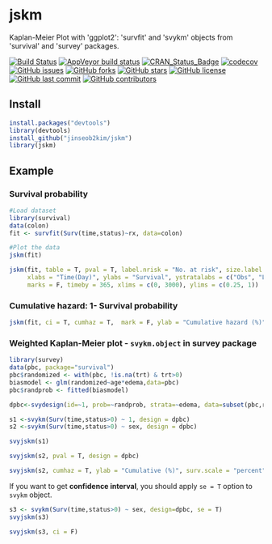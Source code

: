 jskm
================

Kaplan-Meier Plot with 'ggplot2': 'survfit' and 'svykm' objects from 'survival' and 'survey' packages.

[![Build
Status](https://travis-ci.org/jinseob2kim/jskm.svg?branch=master)](https://travis-ci.org/jinseob2kim/jskm)
[![AppVeyor build status](https://ci.appveyor.com/api/projects/status/github/jinseob2kim/jskm?branch=master&svg=true)](https://ci.appveyor.com/project/jinseob2kim/jskm)
[![CRAN\_Status\_Badge](https://www.r-pkg.org/badges/version/jskm)](https://cran.r-project.org/package=jskm)
[![codecov](https://codecov.io/github/jinseob2kim/jskm/branch/master/graphs/badge.svg)](https://codecov.io/github/jinseob2kim/jskm)
[![GitHub
issues](https://img.shields.io/github/issues/jinseob2kim/jskm.svg)](https://github.com/jinseob2kim/jskm/issues)
[![GitHub
forks](https://img.shields.io/github/forks/jinseob2kim/jskm.svg)](https://github.com/jinseob2kim/jskm/network)
[![GitHub
stars](https://img.shields.io/github/stars/jinseob2kim/jskm.svg)](https://github.com/jinseob2kim/jskm/stargazers)
[![GitHub
license](https://img.shields.io/github/license/jinseob2kim/jskm.svg)](https://github.com/jinseob2kim/jskm/blob/master/LICENSE)
[![GitHub last
commit](https://img.shields.io/github/last-commit/google/skia.svg)](https://github.com/jinseob2kim/jskm)
[![GitHub
contributors](https://img.shields.io/github/contributors/jinseob2kim/jskm.svg?maxAge=2592000)](https://github.com/jinseob2kim/jskm/graphs/contributors)

## Install

``` r
install.packages("devtools")
library(devtools)
install_github("jinseob2kim/jskm")
library(jskm)
```

## Example

### Survival probability

``` r
#Load dataset
library(survival)
data(colon)
fit <- survfit(Surv(time,status)~rx, data=colon)

#Plot the data
jskm(fit)
```

``` r
jskm(fit, table = T, pval = T, label.nrisk = "No. at risk", size.label.nrisk = 8, 
     xlabs = "Time(Day)", ylabs = "Survival", ystratalabs = c("Obs", "Lev", "Lev + 5FU"), ystrataname = "rx",
     marks = F, timeby = 365, xlims = c(0, 3000), ylims = c(0.25, 1))
```


### Cumulative hazard: 1- Survival probability

``` r
jskm(fit, ci = T, cumhaz = T,  mark = F, ylab = "Cumulative hazard (%)", surv.scale = "percent", pval =T, pval.size = 6, pval.coord = c(300, 0.7))
```


### Weighted Kaplan-Meier plot - `svykm.object` in **survey** package

``` r
library(survey)
data(pbc, package="survival")
pbc$randomized <- with(pbc, !is.na(trt) & trt>0)
biasmodel <- glm(randomized~age*edema,data=pbc)
pbc$randprob <- fitted(biasmodel)

dpbc<-svydesign(id=~1, prob=~randprob, strata=~edema, data=subset(pbc,randomized))

s1 <-svykm(Surv(time,status>0) ~ 1, design = dpbc)
s2 <-svykm(Surv(time,status>0) ~ sex, design = dpbc)

svyjskm(s1)
```

``` r
svyjskm(s2, pval = T, design = dpbc)
```

``` r
svyjskm(s2, cumhaz = T, ylab = "Cumulative (%)", surv.scale = "percent", pval = T, design = dpbc, pval.coord = c(300, 0.7)) 
```

If you want to get **confidence interval**, you should apply `se = T`
option to `svykm` object.

``` r
s3 <- svykm(Surv(time,status>0) ~ sex, design=dpbc, se = T)
svyjskm(s3)
```


``` r
svyjskm(s3, ci = F)
```

